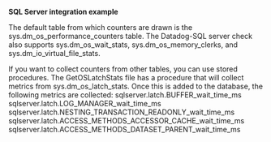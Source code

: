 **SQL Server integration example**


The default table from which counters are drawn is the sys.dm_os_performance_counters table. The Datadog-SQL server check also supports sys.dm_os_wait_stats, sys.dm_os_memory_clerks, and sys.dm_io_virtual_file_stats.

If you want to collect counters from other tables, you can use stored procedures. The GetOSLatchStats file has a procedure that will collect metrics from sys.dm_os_latch_stats. Once this is added to the database, the following metrics are collected:
    sqlserver.latch.BUFFER_wait_time_ms
    sqlserver.latch.LOG_MANAGER_wait_time_ms
    sqlserver.latch.NESTING_TRANSACTION_READONLY_wait_time_ms
    sqlserver.latch.ACCESS_METHODS_ACCESSOR_CACHE_wait_time_ms
    sqlserver.latch.ACCESS_METHODS_DATASET_PARENT_wait_time_ms
